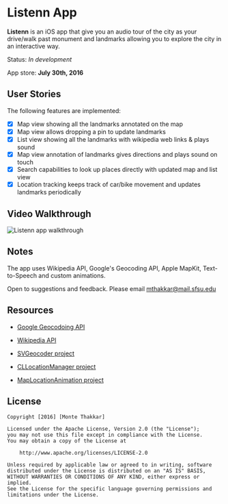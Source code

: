 # Listenn App

**Listenn** is an iOS app that give you an audio tour of the city as your drive/walk past monument and landmarks allowing you to explore the city in an interactive way.

Status: *In development*

App store: **July 30th, 2016**

## User Stories

The following features are implemented:
  
- [x] Map view showing all the landmarks annotated on the map
- [x] Map view allows dropping a pin to update landmarks
- [x] List view showing all the landmarks with wikipedia web links & plays sound
- [x] Map view annotation of landmarks gives directions and plays sound on touch
- [x] Search capabilities to look up places directly with updated map and list view
- [x] Location tracking keeps track of car/bike movement and updates landmarks periodically

## Video Walkthrough 

![Listenn app walkthrough](listenn.gif)

## Notes

The app uses Wikipedia API, Google's Geocoding API, Apple MapKit, Text-to-Speech and custom animations.

Open to suggestions and feedback. Please email mthakkar@mail.sfsu.edu

## Resources

- [Google Geocodoing API](https://developers.google.com/maps/documentation/geocoding/start)

- [Wikipedia API](https://www.mediawiki.org/wiki/API:Tutorial)

- [SVGeocoder project](https://github.com/TransitApp/SVGeocoder)

- [CLLocationManager project](https://github.com/igroomgrim/CLLocationManager-Singleton-in-Swift)

- [MapLocationAnimation project](https://github.com/larrynatalicio/15DaysofAnimationsinSwift/tree/master/Animation%2003%20-%20MapLocationAnimation)

## License

    Copyright [2016] [Monte Thakkar]

    Licensed under the Apache License, Version 2.0 (the "License");
    you may not use this file except in compliance with the License.
    You may obtain a copy of the License at

        http://www.apache.org/licenses/LICENSE-2.0

    Unless required by applicable law or agreed to in writing, software
    distributed under the License is distributed on an "AS IS" BASIS,
    WITHOUT WARRANTIES OR CONDITIONS OF ANY KIND, either express or implied.
    See the License for the specific language governing permissions and
    limitations under the License.
